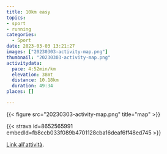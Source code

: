 ```yaml
---
title: 10km easy
topics:
- sport
- running
categories:
  - Sport
date: 2023-03-03 13:21:27
images: ["20230303-activity-map.png"]
thumbnail: "20230303-activity-map.png"
activitydata:
  pace: 4:52min/km
  elevation: 38mt
  distance: 10.18km
  duration: 49:34
places: []

---
```






{{< figure src="20230303-activity-map.png" title="map" >}}


{{< strava id=8652565991 embedId=fb8ccb033f089b4701128cba16deaf6ff48ed745 >}}

[Link all'attività](https://strava.com/activities/8652565991).
